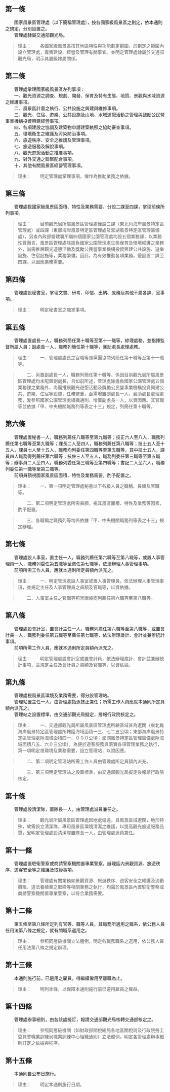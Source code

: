 第一條 
-------
　　國家風景區管理處（以下簡稱管理處），按各國家級風景區之劃定，依本通則之規定，分別設置之。  
　　管理處隸屬交通部觀光局。  
> 理由：　　各國家級風景區按其地區特性與功能劃定範圍，於劃定之範圍內設立管理處，專責建設、經營及管理有關事宜。並明定管理處隸屬於交通部觀光局，明示其層級隸屬關係。



第二條 
-------
　　管理處掌理國家級風景區左列事項：  
　　一、觀光資源之調查、規劃、開發、保育及特有生態、地質、景觀與水域資源之維護事項。  
　　二、風景區計畫之執行、公共設施之興建與維修事項。  
　　三、觀光、住宿、遊樂、公共設施及山地、水域遊憩活動之管理與鼓勵公民營事業機構投資興建經營事項。  
　　四、各項建設之協調及建築物申請建築執照之協助審查事項。  
　　五、環境衛生之維護及污染防治事項。  
　　六、旅遊秩序、安全之維護及管理事項。  
　　七、旅遊服務及解說事項。  
　　八、觀光遊憩活動之推廣事項。  
　　九、對外交通之聯繫配合事項。  
　　十、其他有關風景區經營管理事項。  
> 理由：　　明定管理處掌理事項，俾作為推動業務之依據。



第三條 
-------
　　管理處視國家級風景區面積、特性及業務需要，分設二課至四課，掌理前條所列事項。  
> 理由：　　目前觀光局所屬風景區管理處僅設三課（東北角海岸風景特定區管理處）或四課（東部海岸風景特定區管理處及澎湖風景特定區管理籌備處），另查內政部營建署所屬四個國家公園管理處均設五個業務課，以業務性質而言，風景區管理處除擔負國家公園管理處生態保育及環境維護之業務外，尚需推展觀光遊憩活動及獎勵公民營事業機構投資興建公共設施、遊樂設施、住宿設施等，業務繁雜。因此，為有效推動各項業務，爰設置二課至四課，以因應業務需要。



第四條 
-------
　　管理處設秘書室，掌理文書、研考、印信、出納、庶務及其他不屬各課、室事項。  
> 理由：　　明定秘書室之職掌事項。



第五條 
-------
　　管理處置處長一人，職務列簡任第十職等至第十一職等，綜理處務，並指揮監督所屬人員；副處長一人，職務列簡任第十職等，襄助處長處理處務。  
> 理由：　　一、管理處處長之官職等照黨團協商列簡任第十職等至第十一職等。

> 　　二、另置副處長一人，職務列簡任第十職等，係因目前觀光局所屬風景區管理處均未配置副處長，且如前所述，管理處除擔負國家公園管理處五個業務課之業務外，尚需推展觀光遊憩活動及獎勵公民營事業機構投資興建公共、遊樂、住宿等設施，任務繁重，亟需增置副處長一人，襄助處長處理處務，爰參照國家公園管理處組織通則，增置副處長一人，以資因應。其官職等並依據「甲、中央機關職務列等表之十三」規定，列簡任第十職等。



第六條 
-------
　　管理處置秘書一人，職務列薦任八職等至第九職等；技正六人至八人，職務列薦任第七職等至第九職等；課長二人至四人，職務列薦任第八職等；技士五人至十五人，課員七人至十五人，職務均列委任第四職等至第五職等，其中技士五人，課員四人職務得列薦任第六職等；技佐三人至五人，職務列委任第三職等至第五職等；辦事員二人至四人，職務列委任第三職等至第四職等；書記二人至六人，職務列委任第一職等至第三職等。  
　　前項員額視國家風景區面積、特性及業務需要，酌予配置之。  
> 理由：　　一、第一項明定管理處秘書以下各級人員之職稱、員額及官職等。

> 　　二、第二項明定管理處所需員額，視其風區面積、特性及業務等因素，酌予配置。

> 　　三、各職稱之職務列等均係依據「甲、中央機關職務列等表之十三」規定辦理。



第七條 
-------
　　管理處設人事室，置主任一人，職務列薦任第六職等至第八職等，或置人事管理員一人，職務列委任第五職等至薦任第七職等，依法辦理人事管理事項。  
　　前項所需工作人員，應就本通則所定員額內派充之。  
> 理由：　　一、明定管理處設人事室或置人事管理員，依法辦理人事管理事項，並規定主任及人事管理員之員額及官職等，以資依據。

> 　　二、人事室主任之官職等照黨團協商列薦任第六職等至第八職等。



第八條 
-------
　　管理處設會計室，置會計主任一人，職務列薦任第六職等至第八職等，或置會計員一人，職務列委任第五職等至薦任第七職等，依法辦理歲計、會計並兼辦統計事項。  
　　前項所需工作人員，應就本通則所定員額內派充之。  
> 理由：　　明定管理處設會計室或置會計員，依法辦理歲計、會計並兼辦統計事項，並規定主任及會計員之員額及官職等，以資依據。



第九條 
-------
　　管理處視風景區環境及業務需要，得分設管理站。  
　　管理站置主任一人，由管理處指派技正兼任；所需工作人員應就本通則所定員額內派充之。  
　　管理站之設置標準，由交通部觀光局擬定，層報行政院核定之。  
> 理由：　　一、交通部觀光局所屬風景區管理處所轄區域甚為遼闊（東北角海岸風景特定區管理處所轄陸海域面積一三、七二五公頃；東部海岸風景特定區管理處陸海域面積四一、０００公頃；澎湖風景特定區管理籌備處陸海域面積八五、六０三公頃），為便於遊客服務與落實各項管理業務之執行，第一項明定視環境及業務需要，設立管理站，以資因應。

> 　　二、第二項明定管理站所需工作人員由管理處所定員額內派充。

> 　　三、第三項明定管理站之設置標準，由交通部觀光局擬定後報請行政院核定。



第十條 
-------
　　管理處設清潔隊，置隊長一人，由管理處派員兼任之。  
> 理由：　　觀光局所屬風景區管理處因地處偏遠，且風景區域遼闊，地形特殊，故需設立清潔隊，專司風景區環境清潔之維護，以提高觀光旅遊服務品質，爰明定管理處設清潔隊置隊長一人，由管理處派員兼任。



第十一條 
---------
　　管理處置駐衛警察或商請警察機關置專業警察，辦理區內景觀資源、旅遊秩序、遊客安全等之維護及取締事項。  
> 理由：　　管理處有關業務如景觀資源、旅遊秩序、遊客安全之維護及流動攤販、違法養殖業之取締等相關業務之執行，均需於風景區內置駐衛警察或商請警察機關置專業警察，以符合業務需要。



第十二條 
---------
　　第五條至第八條所定列有官等、職等人員，其職務所適用之職系，依公務人員任用法第八條之規定，就有關職系選用之。  
> 理由：　　參照同層級機關立法體例，明定各職務職系之選用，依公務人員任用法第八條之規定辦理。



第十三條 
---------
　　本通則施行前，已遴用之雇員，得繼續僱用至離職為止。  
> 理由：　　明列本條，以保障本通則施行前已遴用雇員之權益。



第十四條 
---------
　　管理處辦事細則，由各該處擬訂，報請交通部觀光局核轉交通部核定之。  
> 理由：　　參照同層級機關（如財政部關稅總局各地區關稅局及行政院勞工委員會職業訓練局職業訓練中心組織通則）立法體例，明定各管理處辦事細則訂定之依據與程序。



第十五條 
---------
　　本通則自公布日施行。  
> 理由：　　明定本通則施行日期。